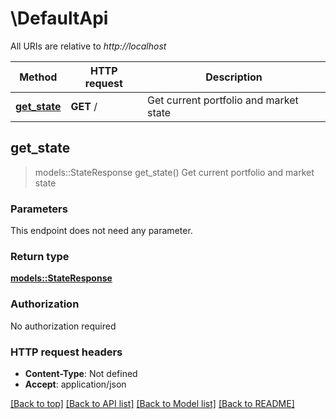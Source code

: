 # \DefaultApi

All URIs are relative to *http://localhost*

Method | HTTP request | Description
------------- | ------------- | -------------
[**get_state**](DefaultApi.md#get_state) | **GET** / | Get current portfolio and market state



## get_state

> models::StateResponse get_state()
Get current portfolio and market state

### Parameters

This endpoint does not need any parameter.

### Return type

[**models::StateResponse**](StateResponse.md)

### Authorization

No authorization required

### HTTP request headers

- **Content-Type**: Not defined
- **Accept**: application/json

[[Back to top]](#) [[Back to API list]](../README.md#documentation-for-api-endpoints) [[Back to Model list]](../README.md#documentation-for-models) [[Back to README]](../README.md)

